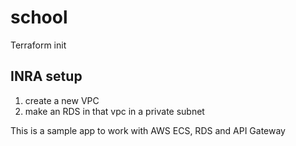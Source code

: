 # school
Terraform init

## INRA setup
1. create a new VPC
2. make an RDS in that vpc in a private subnet


This is a sample app to work with AWS ECS, RDS and API Gateway
